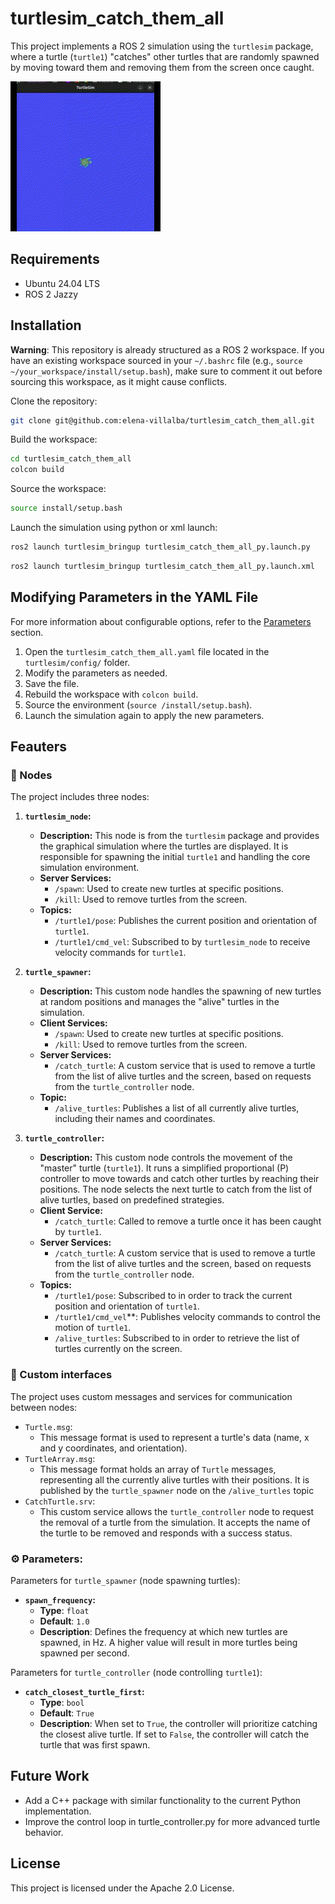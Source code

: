 # turtlesim_catch_them_all
This project implements a ROS 2 simulation using the `turtlesim` package, where a turtle (`turtle1`) "catches" other turtles that are randomly spawned by moving toward them and removing them from the screen once caught.

![demo](docs/demo_gif.gif)

## Requirements

- Ubuntu 24.04 LTS
- ROS 2 Jazzy 

## Installation

**Warning**: This repository is already structured as a ROS 2 workspace. If you have an existing workspace sourced in your `~/.bashrc` file (e.g., `source ~/your_workspace/install/setup.bash`), make sure to comment it out before sourcing this workspace, as it might cause conflicts.

Clone the repository:

```bash
git clone git@github.com:elena-villalba/turtlesim_catch_them_all.git
```

Build the workspace:

```bash
cd turtlesim_catch_them_all
colcon build
```
Source the workspace:

```bash
source install/setup.bash
```

Launch the simulation using python or xml launch:

```bash
ros2 launch turtlesim_bringup turtlesim_catch_them_all_py.launch.py
```
```bash
ros2 launch turtlesim_bringup turtlesim_catch_them_all_py.launch.xml
```

## Modifying Parameters in the YAML File
For more information about configurable options, refer to the [Parameters](https://github.com/elena-villalba/turtlesim_catch_them_all?tab=readme-ov-file#%EF%B8%8F-parameters) section.
1. Open the `turtlesim_catch_them_all.yaml` file located in the `turtlesim/config/` folder.
2. Modify the parameters as needed. 
3. Save the file.
4. Rebuild the workspace with `colcon build`.
5. Source the environment (`source /install/setup.bash`).
6. Launch the simulation again to apply the new parameters.

## Feauters

### 🧠 Nodes

The project includes three nodes:

1. **`turtlesim_node`:** 
    - **Description:** This node is from the `turtlesim` package and provides the graphical simulation where the turtles are displayed. It is responsible for spawning the initial `turtle1` and handling the core simulation environment.
    - **Server Services:** 
        - `/spawn`: Used to create new turtles at specific positions.
        - `/kill`: Used to remove turtles from the screen.
    - **Topics:**
        - `/turtle1/pose`: Publishes the current position and orientation of `turtle1`. 
        - `/turtle1/cmd_vel`: Subscribed to by `turtlesim_node` to receive velocity commands for `turtle1`. 
        
2. **`turtle_spawner`:** 
    - **Description:** This custom node handles the spawning of new turtles at random positions and manages the "alive" turtles in the simulation. 
    - **Client Services:** 
        - `/spawn`: Used to create new turtles at specific positions.
        - `/kill`: Used to remove turtles from the screen.
    - **Server Services:** 
        - `/catch_turtle`: A custom service that is used to remove a turtle from the list of alive turtles and the screen, based on requests from the `turtle_controller` node.
    - **Topic:**
        - `/alive_turtles`: Publishes a list of all currently alive turtles, including their names and coordinates.
        
3. **`turtle_controller`:** 
    - **Description:** This custom node controls the movement of the "master" turtle (`turtle1`). It runs a simplified proportional (P) controller to move towards and catch other turtles by reaching their positions. The node selects the next turtle to catch from the list of alive turtles, based on predefined strategies.
    - **Client Service:** 
        - `/catch_turtle`: Called to remove a turtle once it has been caught by `turtle1`. 
    - **Server Services:** 
        - `/catch_turtle`: A custom service that is used to remove a turtle from the list of alive turtles and the screen, based on requests from the `turtle_controller` node.
    - **Topics:**
        - `/turtle1/pose`: Subscribed to in order to track the current position and orientation of `turtle1`.
        - `/turtle1/cmd_vel`**: Publishes velocity commands to control the motion of `turtle1`.
        - `/alive_turtles`: Subscribed to in order to retrieve the list of turtles currently on the screen.

### 💬 Custom interfaces

The project uses custom messages and services for communication between nodes:

- `Turtle.msg`:
    - This message format is used to represent a turtle's data (name, x and y coordinates, and orientation).
- `TurtleArray.msg`:
    - This message format holds an array of `Turtle` messages, representing all the currently alive turtles with their positions. It is published by the `turtle_spawner` node on the `/alive_turtles` topic
- `CatchTurtle.srv`: 
    - This custom service allows the `turtle_controller` node to request the removal of a turtle from the simulation. It accepts the name of the turtle to be removed and responds with a success status.

### ⚙️ Parameters:

Parameters for `turtle_spawner` (node spawning turtles):
- **`spawn_frequency`:**
    - **Type**: `float`
    - **Default**: `1.0`
    - **Description**: Defines the frequency at which new turtles are spawned, in Hz. A higher value will result in more turtles being spawned per second.

Parameters for `turtle_controller` (node controlling `turtle1`):
- **`catch_closest_turtle_first`:**
    - **Type**: `bool`
    - **Default**: `True`
    - **Description**: When set to `True`, the controller will prioritize catching the closest alive turtle. If set to `False`, the controller will catch the turtle that was first spawn. 

## Future Work
- Add a C++ package with similar functionality to the current Python implementation.
- Improve the control loop in turtle_controller.py for more advanced turtle behavior.

## License
This project is licensed under the Apache 2.0 License.